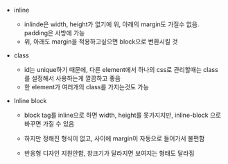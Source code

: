 - inline
  - inlinde은 width, height가 없기에 위, 아래의 margin도 가질수 없음. padding은 사방에 가능
  - 위, 아래도 margin을 적용하고싶으면 block으로 변환시킬 것

- class
  - id는 unique하기 때문에, 다른 element에서 하나의 css로 관리할때는 class를 설정해서 사용하는게 깔끔하고 좋음
  - 한 element가 여러개의 class를 가지는것도 가능

- Inline block

  - block tag를 inline으로 하면 width, height를 못가지지만, inline-block 으로 바꾸면 가질 수 있음

  - 하지만 정해진 형식이 없고, 사이에 margin이 자동으로 들어가서 불편함

  - 반응형 디자인 지원안함, 창크기가 달라지면 보여지는 형태도 달라짐